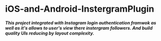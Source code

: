 # iOS-and-Android-InstergramPlugin

##### This project integrated with Instagram login authentication framwok as well as it's allows to user's view there instergram followers. And build quality UIs reducing by layout complexity.

